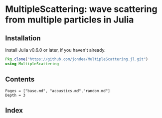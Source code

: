 # MultipleScattering: wave scattering from multiple particles in Julia

## Installation

Install Julia v0.6.0 or later, if you haven't already.

```julia
Pkg.clone("https://github.com/jondea/MultipleScattering.jl.git")
using MultipleScattering
```

## Contents
```@contents
Pages = ["base.md", "acoustics.md","random.md"]
Depth = 3
```

## Index

```@index
```
